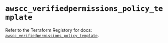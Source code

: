# `awscc_verifiedpermissions_policy_template`

Refer to the Terraform Registory for docs: [`awscc_verifiedpermissions_policy_template`](https://registry.terraform.io/providers/hashicorp/awscc/0.70.0/docs/resources/verifiedpermissions_policy_template).
